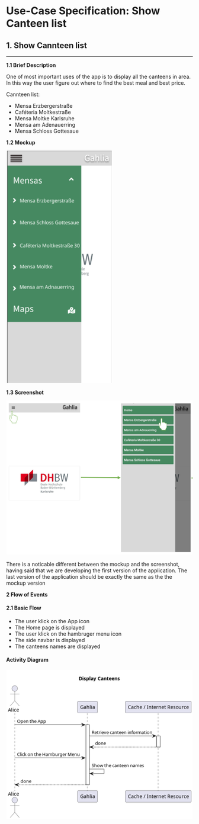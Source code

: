 # Use-Case Specification: Show Canteen list

## 1. Show Cannteen list
---

**1.1 Brief Description**


One of most important uses of the app is to display all the canteens in area. In this way the user figure out where to find the best meal and best price. 

Cannteen list:

- Mensa Erzbergerstraße
- Caféteria Moltkestraße
- Mensa Moltke Karlsruhe
- Mensa am Adenauerring
- Mensa Schloss Gottesaue


**1.2 Mockup**

<img src="show canteens-mcu.png">

**1.3 Screenshot**

<img src="1-SH.png">

There is a noticable different between the mockup and the screenshot, having said that we are developing the first version of the application. The last version of the application should be exactly the same as the the mockup version

**2 Flow of Events**

#### 2.1 Basic Flow

- The user klick on the App icon 
- The Home page is displayed 
- The user klick on the hambruger menu icon
- The side navbar is displayed   
- The canteens names are displayed  

#### Activity Diagram
<img src="AD-Display Canteens.png">

